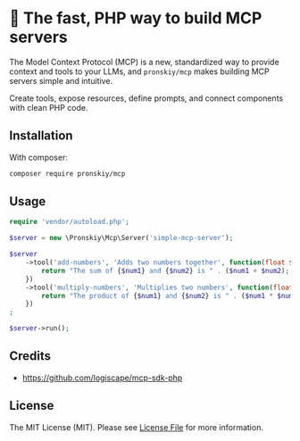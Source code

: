 # 🐉 The fast, PHP way to build MCP servers

The Model Context Protocol (MCP) is a new, standardized way to provide context and tools to your LLMs, and `pronskiy/mcp` makes building MCP servers simple and intuitive. 

Create tools, expose resources, define prompts, and connect components with clean PHP code.

## Installation

With composer:

```bash
composer require pronskiy/mcp
```

## Usage

```php
require 'vendor/autoload.php';

$server = new \Pronskiy\Mcp\Server('simple-mcp-server');

$server
    ->tool('add-numbers', 'Adds two numbers together', function(float $num1, float $num2) {
        return "The sum of {$num1} and {$num2} is " . ($num1 + $num2);
    })
    ->tool('multiply-numbers', 'Multiplies two numbers', function(float $num1, float $num2) {
        return "The product of {$num1} and {$num2} is " . ($num1 * $num2);
    })
;

$server->run();
```

## Credits

- https://github.com/logiscape/mcp-sdk-php

## License

The MIT License (MIT). Please see [License File](LICENSE.md) for more information.
